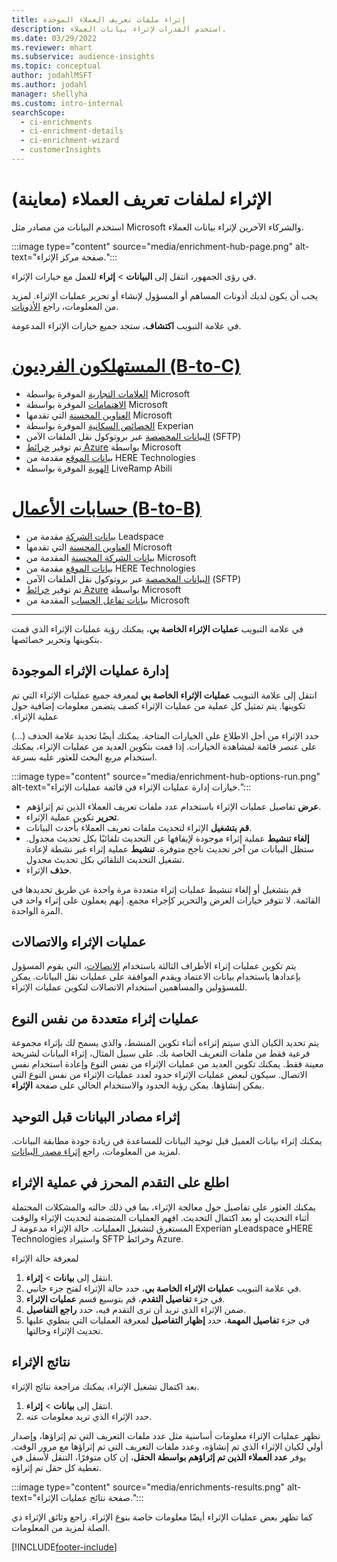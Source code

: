 ```yaml
---
title: إثراء ملفات تعريف العملاء الموحدة
description: استخدم القدرات لإثراء بيانات العملاء.
ms.date: 03/29/2022
ms.reviewer: mhart
ms.subservice: audience-insights
ms.topic: conceptual
author: jodahlMSFT
ms.author: jodahl
manager: shellyha
ms.custom: intro-internal
searchScope:
  - ci-enrichments
  - ci-enrichment-details
  - ci-enrichment-wizard
  - customerInsights
---
```


# <a name="enrichment-for-customer-profiles-preview"></a>الإثراء لملفات تعريف العملاء (معاينة)

استخدم البيانات من مصادر مثل Microsoft والشركاء الآخرين لإثراء بيانات العملاء.

:::image type="content" source="media/enrichment-hub-page.png" alt-text="صفحة مركز الإثراء.":::

في رؤى الجمهور، انتقل إلى **البيانات** > **إثراء** للعمل مع خيارات الإثراء.  

يجب أن يكون لديك أذونات المساهم أو المسؤول لإنشاء أو تحرير عمليات الإثراء. لمزيد من المعلومات، راجع [الأذونات](permissions.md).

في علامة التبويب **اكتشاف**، ستجد جميع خيارات الإثراء المدعومة.

# <a name="individual-consumers-b-to-c"></a>[المستهلكون الفرديون (B-to-C)](#tab/b2c)

- [العلامات التجارية](enrichment-microsoft.md) الموفرة بواسطة Microsoft
- [الاهتمامات](enrichment-microsoft.md) الموفرة بواسطة Microsoft
- [العناوين المحسنة](enrichment-enhanced-addresses.md) التي تقدمها Microsoft 
- [الخصائص السكانية](enrichment-experian.md) الموفرة بواسطة Experian
- [البيانات المخصصة](enrichment-SFTP-custom-import.md) عبر بروتوكول نقل الملفات الآمن (SFTP)‬ 
- تم توفير [خرائط Azure](enrichment-azure-maps.md) بواسطة Microsoft
- [بيانات الموقع](enrichment-here.md) مقدمة من HERE Technologies 
- [الهوية](enrichment-liveramp.md) الموفرة بواسطة LiveRamp Abili

# <a name="business-accounts-b-to-b"></a>[حسابات الأعمال (B-to-B)](#tab/b2b)

- [بيانات الشركة](enrichment-leadspace.md) مقدمة من Leadspace
- [العناوين المحسنة](enrichment-enhanced-addresses.md) التي تقدمها Microsoft 
- [بيانات الشركة المحسنة](enrichment-enhanced-company-data.md) المقدمة من Microsoft
- [بيانات الموقع](enrichment-here.md) مقدمة من HERE Technologies 
- [البيانات المخصصة](enrichment-SFTP-custom-import.md) عبر بروتوكول نقل الملفات الآمن (SFTP)‬ 
- تم توفير [خرائط Azure](enrichment-azure-maps.md) بواسطة Microsoft
- [بيانات تفاعل الحساب](enrichment-office.md) المقدمة من Microsoft

---

في علامة التبويب **عمليات الإثراء الخاصة بي‬**، يمكنك رؤية عمليات الإثراء الذي قمت بتكوينها وتحرير خصائصها.

## <a name="manage-existing-enrichments"></a>إدارة ‏‫عمليات الإثراء الموجودة

انتقل إلى علامة التبويب **عمليات الإثراء الخاصة بي** لمعرفة جميع عمليات الإثراء التي تم تكوينها. يتم تمثيل كل عملية من ‏‫عمليات الإثراء كصف يتضمن معلومات إضافية حول ‏‫عملية الإثراء.

حدد الإثراء من أجل الاطلاع على الخيارات المتاحة. يمكنك أيضًا تحديد علامة الحذف (...) على عنصر قائمة لمشاهدة الخيارات. إذا قمت بتكوين العديد من عمليات الإثراء، يمكنك استخدام مربع البحث للعثور عليه بسرعة.

:::image type="content" source="media/enrichment-hub-options-run.png" alt-text="خيارات إدارة عمليات الإثراء في قائمة عمليات الإثراء.":::

- **عرض** تفاصيل عمليات الإثراء باستخدام عدد ملفات تعريف العملاء الذين تم إثراؤهم.
- **تحرير** تكوين عملية الإثراء.
- **قم بتشغيل** الإثراء لتحديث ملفات تعريف العملاء بأحدث البيانات.
- **إلغاء تنشيط** عملية إثراء موجودة لإيقافها عن التحديث تلقائيًا بكل تحديث مجدول. ستظل البيانات من آخر تحديث ناجح متوفرة. **تنشيط** عملية إثراء غير نشطة لإعادة تشغيل التحديث التلقائي بكل تحديث مجدول.
- **حذف** الإثراء.

قم بتشغيل أو إلغاء تنشيط عمليات إثراء متعددة مرة واحدة عن طريق تحديدها في القائمة. لا تتوفر خيارات العرض والتحرير كإجراء مجمع. إنهم يعملون على إثراء واحد في المرة الواحدة.

## <a name="enrichments-and-connections"></a>عمليات الإثراء والاتصالات

يتم تكوين عمليات إثراء الأطراف الثالثة باستخدام [الاتصالات](connections.md)، التي يقوم المسؤول بإعدادها باستخدام بيانات الاعتماد ويقدم الموافقة على عمليات نقل البيانات. يمكن للمسؤولين والمساهمين استخدام الاتصالات لتكوين عمليات الإثراء.  

## <a name="multiple-enrichments-of-the-same-type"></a>عمليات إثراء متعددة من نفس النوع

يتم تحديد الكيان الذي سيتم إثراءه أثناء تكوين المنشط، والذي يسمح لك بإثراء مجموعة فرعية فقط من ملفات التعريف الخاصة بك. على سبيل المثال، إثراء البيانات لشريحة معينة فقط. يمكنك تكوين العديد من عمليات الإثراء من نفس النوع وإعادة استخدام نفس الاتصال. سيكون لبعض عمليات الإثراء حدود لعدد عمليات الإثراء من نفس النوع التي يمكن إنشاؤها. يمكن رؤية الحدود والاستخدام الحالي على صفحة **الإثراء**.

## <a name="enrich-data-sources-before-unification"></a>إثراء مصادر البيانات قبل التوحيد

يمكنك إثراء بيانات العميل قبل توحيد البيانات للمساعدة في زيادة جودة مطابقة البيانات. لمزيد من المعلومات، راجع [إثراء مصدر البيانات](data-sources-enrichment.md).

## <a name="see-the-progress-of-the-enrichment-process"></a>اطلع على التقدم المحرز في عملية الإثراء

يمكنك العثور على تفاصيل حول معالجة الإثراء، بما في ذلك حالته والمشكلات المحتملة أثناء التحديث أو بعد اكتمال التحديث. افهم العمليات المتضمنة لتحديث الإثراء والوقت المستغرق لتشغيل العمليات. حالة الإثراء مدعومة لـ Experian وLeadspace وHERE Technologies واستيراد SFTP وخرائط Azure.

لمعرفة حالة الإثراء

1. انتقل إلى **بيانات** > **إثراء**. 
1. في علامة التبويب **عمليات الإثراء الخاصة بي**، حدد حالة الإثراء لفتح جزء جانبي. 
1. في جزء **تفاصيل التقدم**، قم بتوسيع قسم **عمليات الإثراء**. 
1. ضمن الإثراء الذي تريد أن ترى التقدم فيه، حدد **راجع التفاصيل**. 
1. في جزء **تفاصيل المهمة**، حدد **إظهار التفاصيل** لمعرفة العمليات التي ينطوي عليها تحديث الإثراء وحالتها. 

## <a name="enrichment-results"></a>نتائج الإثراء

بعد اكتمال تشغيل الإثراء، يمكنك مراجعة نتائج الإثراء.

1. انتقل إلى **بيانات** > **إثراء**. 
1. حدد الإثراء الذي تريد معلومات عنه.

تظهر عمليات الإثراء معلومات أساسية مثل عدد ملفات التعريف التي تم إثراؤها، وإصدار أولي لكيان الإثراء الذي تم إنشاؤه، وعدد ملفات التعريف التي تم إثراؤها مع مرور الوقت. يوفر **عدد العملاء الذين تم إثراؤهم بواسطة الحقل**، إن كان متوفرًا، التنقل لأسفل في تغطية كل حقل تم إثراؤه.

:::image type="content" source="media/enrichments-results.png" alt-text="صفحة نتائج عمليات الإثراء.":::

كما تظهر بعض عمليات الإثراء أيضًا معلومات خاصة بنوع الإثراء. راجع وثائق الإثراء ذي الصلة لمزيد من المعلومات.


[!INCLUDE[footer-include](../includes/footer-banner.md)]
